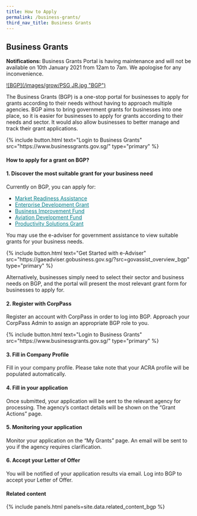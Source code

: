 ```yaml
---
title: How to Apply
permalink: /business-grants/
third_nav_title: Business Grants
---
```


## Business Grants

**Notifications:** Business Grants Portal is having maintenance and will not be available on 10th January 2021 from 12am to 7am. We apologise for any inconvenience.

[![BGP](/images/grow/PSG JR.jpg "BGP")](https://www.wsg.gov.sg/productivity-solutions-grant-job-redesign.html)

The Business Grants (BGP) is a one-stop portal for businesses to apply for grants according to their needs without having to approach multiple agencies. BGP aims to bring government grants for businesses into one place, so it is easier for businesses to apply for grants according to their needs and sector. It would also allow businesses to better manage and track their grant applications. 

<p>
{% include button.html text="Login to Business Grants" src="https://www.businessgrants.gov.sg/" type="primary" %}
</p>

#### How to apply for a grant on BGP?

#### 1.	Discover the most suitable grant for your business need
Currently on BGP, you can apply for:
* <a href="https://www.enterprisesg.gov.sg/financial-assistance/grants/for-local-companies/market-readiness-assistance-grant" target="_blank" style="color:#037e8a">Market Readiness Assistance</a>
* <a href="https://www.enterprisesg.gov.sg/financial-assistance/grants/for-local-companies/enterprise-development-grant/overview" target="_blank" style="color:#037e8a">Enterprise Development Grant</a>
* <a href="https://www.stb.gov.sg/content/stb/en/assistance-and-licensing/grants-overview/business-improvement-fund-bif.html" target="_blank" style="color:#037e8a">Business Improvement Fund</a>
* <a href="https://www.caas.gov.sg/who-we-are/areas-of-responsibility/developing-the-industry/aviation-development-fund" target="_blank" style="color:#037e8a">Aviation Development Fund</a> 
* <a href="/productivity-solutions-grant/" target="_blank" style="color:#037e8a">Productivity Solutions Grant</a>

You may use the e-adviser for government assistance to view suitable grants for your business needs.

<p>
{% include button.html text="Get Started with e-Adviser" src="https://gaeadviser.gobusiness.gov.sg/?src=govassist_overview_bgp" type="primary" %}
</p>

Alternatively, businesses simply need to select their sector and business needs on BGP, and the portal will present the most relevant grant form for businesses to apply for. 

#### 2. Register with CorpPass
Register an account with CorpPass in order to log into BGP. Approach your CorpPass Admin to assign an appropriate BGP role to you.

<p>
{% include button.html text="Login to Business Grants" src="https://www.businessgrants.gov.sg/" type="primary" %}
</p>

#### 3. Fill in Company Profile
Fill in your company profile. Please take note that your ACRA profile will be populated automatically. 

#### 4. Fill in your application
Once submitted, your application will be sent to the relevant agency for processing. The agency’s contact details will be shown on the “Grant Actions” page. 

#### 5. Monitoring your application
Monitor your application on the “My Grants” page. An email will be sent to you if the agency requires clarification. 

#### 6. Accept your Letter of Offer
You will be notified of your application results via email. Log into BGP to accept your Letter of Offer.

#### Related content

{% include panels.html panels=site.data.related_content_bgp %}
